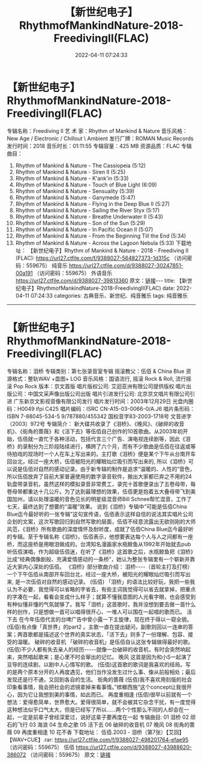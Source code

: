 ﻿---
title: 【新世纪电子】RhythmofMankindNature-2018-FreedivingII(FLAC)
date: 2022-04-11 07:24:33
categories: 古典音乐、新世纪、纯音雅乐
tags: 纯音雅乐
---
# 【新世纪电子】RhythmofMankindNature-2018-FreedivingII(FLAC)

专辑名称：Freediving II
艺 术 家：Rhythm of Mankind & Nature
音乐风格：New Age / Electronic / Chillout \ Ambient
发行厂牌：ROMAN Music Records
发行时间：2018
音乐时长：01:11:55
专辑容量：425 MB
资源品质：FLAC
专辑曲目：
01. Rhythm of Mankind & Nature - The Cassiopeia
(5:12)
02. Rhythm of Mankind & Nature - Siren II (5:25)
03. Rhythm of Mankind & Nature - K'ank'in (5:33)
04. Rhythm of Mankind & Nature - Touch of Blue Light
(6:09)
05. Rhythm of Mankind & Nature - Sensuality (5:39)
06. Rhythm of Mankind & Nature - Ganymede (5:47)
07. Rhythm of Mankind & Nature - Flying in the Deep Blue
II (5:27)
08. Rhythm of Mankind & Nature - Sailing the River Styx
(5:17)
09. Rhythm of Mankind & Nature - Breathe Underwater II
(5:43)
10. Rhythm of Mankind & Nature - Son of the Sun
(5:29)
11. Rhythm of Mankind & Nature - In Pacific Ocean II
(5:07)
12. Rhythm of Mankind & Nature - From the Beginning Till
the End (5:34)
13. Rhythm of Mankind & Nature - Across the Lagoon Nebula
(5:33)
下载地址：
【新世纪电子】Rhythm of Mankind & Nature -
2018 - Freediving II (FLAC): https://url27.ctfile.com/f/9388027-564827373-1d315c
（访问密码：559675）
纯音乐
https://url27.ctfile.com/d/9388027-30247851-00a191
（访问密码：559675）
外语音乐
https://url27.ctfile.com/d/9388027-39813360
原文：[链接](https://blog.sina.com.cn/s/blog_1647c7e7601030wlv.html)---
title: 【新世纪电子】RhythmofMankindNature-2018-FreedivingII(FLAC)
date: 2022-04-11 07:24:33
categories: 古典音乐、新世纪、纯音雅乐
tags: 纯音雅乐
---
# 【新世纪电子】RhythmofMankindNature-2018-FreedivingII(FLAC)

专辑名称：泪桥
专辑类别：第七张录音室专辑
摇滚教父：伍佰 & China Blue
资源格式：整轨WAV +盘图+ LOG
音乐风格：国语流行, 摇滚 Rock & Roll, 流行摇滚 Pop Rock
版本：京文首版
唱片版权公司: 艾迴亚洲有限公司提供版权
唱片出版公司：中国文采声像出版公司出版
唱片引进发行公司: 北京京文唱片有限公司引进 广东新京文影视音像有限公司发行
唱片发行时间：2003年12月29日
光盘内圈码：H0049 ifpi C425
唱片编码：ISRC CN-A15-03-0066-0/A.J6
唱片条形码：ISBN 7-88045-534-5
9/787880/455342
国权音字83-2003-1718号 文音进字（2003）972号
专辑简介：
新大碟共收录了《泪桥》、《晚风》、《破碎的收音机》、《街角的蔷薇》和《活下去》等伍佰自己创作的10首歌曲。从2003年初开始，伍佰就一直忙于各种活动，包括代言三个广告、演电视连续剧等，因此《泪桥》的录制分为三阶段陆续进行，横跨了六个月，而有不少歌曲是伍佰在往返或等待拍戏的现场时一个人在车上写出来的。主打歌《泪桥》便是某个下午从台南开车回台北，经过一座大桥，伍佰被阳光的耀眼灿烂吸引而写出来的,
所以《泪桥》可以说是伍佰对自然的感动记录。由于新专辑的制作是追求“温暖的、人性的”音色，所以伍佰放弃了目前大家普遍使用的数字录音软件，搬出大家都已弃之不用的24轨盘带录音机，虽然这样的模拟录音非常费工，录完十首歌便录出了五卷母带，每卷母带都重达十几公斤。为了达到最理想的效果，伍佰更是抱着五大叠母带飞到美国加州，请以处理温暖的音色见长的明星级混音师Bill
Schnee帮忙混音，工作了七天，最终达到了想要的“温暖”效果。
说到《泪桥》专辑中“可能是伍佰China
Blue迄今最好听的一张专辑”这句宣传语，伍佰表示这样自信的说法其实唱片公司企划的文案，这次写歌回归到自然写歌的层面，伍佰不经意流露出无欲则刚的大师风范，《泪桥》所有歌曲的深度情怀及耐听度，成就了伍佰China
Blue迄今最好听的专辑。至于专辑名称《泪桥》，伍佰表示，他想要表达每个人与人之间都有一座桥，而这座桥是用眼泪做成的。台湾知名漫画家水瓶鲸鱼从1992年开始就去pub听伍佰演唱，作为超级伍佰迷，在听了《泪桥》这首歌之后，水瓶鲸鱼把《泪桥》比成“经典偶像剧般、充满爱情感动的一条桥”，她认为整张专辑里有一个崭新并靠近大家内心深处的伍佰。
《泪桥》部分歌曲介绍：
泪桥----（首轮主打及打榜）
一个下午伍佰从南部开车回台北，经过一座大桥，被阳光的耀眼灿烂吸引而写出来, 是一次伍佰对自然的感动记录。
(伍佰)
「泪桥」的语法比较好玩，我把一些我认为不必要、我觉得可以省略的字省去，有些主词我觉得可以省去就拿掉，把重点的字凑在一起，看看会变成什么样子；就算不懂我意图的人光看字眼，也会感受到有种似懂非懂的气氛就够了。我写「泪桥」这首歌时，我并没想到要去做一首什么样的创作，只是想做一首可以唱得很开心、一堆人可以围在一起唱的歌而已。
活下去
在今年伍佰代言的台啤广告中曾小露一下主旋律，现在终于得以一窥全貌。
(伍佰)有点像「真世界」的part2
。主歌一直在提出疑问，副歌则回以一连串的答案；两首歌都是描述这个世界的真实状态，「活下去」则多了一份理解、包容、接受的温暖。
破碎的收音机
「破碎的收音机」是伍佰自认这张专辑做得最好的歌。
(伍佰)不少人都有失去亲人的经历-----就像一台破碎的收音机，有时会突然响起来，突然唱起歌来；是心里不时会窜出的记忆。
晚风
这首是因为和小S一起演了豆导的连续剧，以剧中人心情写的歌。
(伍佰)这首歌的歌词是我喜欢的结局。写的是两个原本分开的人再度遇见，他们当作没发生过什么事、像从前般相处；最后发现还是行不通，又回到各自的生活。
街角的蔷薇
(伍佰)我不喜欢用刻版的社会印象看事情，我会把社会的滤镜拿掉来看事情。”槟榔西施”这个concept让我很开心，因为它让我想到美的事情，如此而已。
再度重相逢
(伍佰)很早以前就有一个想法：爱得愈简单，世界愈大。爱得很简单，就不会被其它杂念干扰，有一度觉得这种想法似乎口气太大，但是已经写了所以……两个个性那么不同的人却会在一起，一定是前辈子曾经深爱过，说好这辈子要再度在一起
专辑曲目:
01 泪桥
02 顽石的飞行
03 海浪
04 生命之歌
05 活下去
06 破碎的收音机
07 晚风
08 街角的蔷薇
09 再度重相逢
10 花不香
下载地址：
伍佰.2003 - 泪桥（第7张）【艾回】【WAV+CUE】.rar:
https://url27.ctfile.com/f/9388027-498201764-efae95
（访问密码：559675）
伍佰
https://url27.ctfile.com/d/9388027-43988620-386072
（访问密码：559675）
原文：[链接](https://blog.sina.com.cn/s/blog_1647c7e7601030wlv.html)